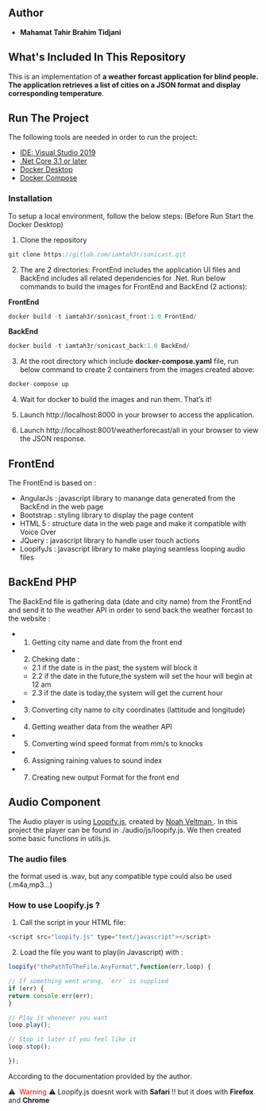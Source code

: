 ## Author
* **Mahamat Tahir Brahim Tidjani**

## What's Included In This Repository
This is an implementation of **a weather forcast application for blind people. The application retrieves a list of cities on a JSON format and display corresponding temperature**.

## Run The Project
The following tools are needed in order to run the project:

* [IDE: Visual Studio 2019](https://visualstudio.microsoft.com/downloads/)
* [.Net Core 3.1 or later](https://dotnet.microsoft.com/download/dotnet-core/3.1)
* [Docker Desktop](https://www.docker.com/products/docker-desktop)
* [Docker Compose](https://docs.docker.com/compose/install/)

### Installation
To setup a local environment, follow the below steps: (Before Run Start the Docker Desktop)
1. Clone the repository
```csharp
git clone https://gitlab.com/iamtah3r/sonicast.git
```
2. The are 2 directories: FrontEnd includes the application UI files and BackEnd includes all related dependencies for .Net. Run below commands to build the images for FrontEnd and BackEnd (2 actions):

**FrontEnd**
```csharp
docker build -t iamtah3r/sonicast_front:1.0 FrontEnd/
```
**BackEnd**
```csharp
docker build -t iamtah3r/sonicast_back:1.0 BackEnd/
```
3. At the root directory which include **docker-compose.yaml** file, run below command to create 2 containers from the images created above:

```csharp
docker-compose up
```

4. Wait for docker to build the images and run them. That’s it!

5. Launch  http://localhost:8000 in your browser to access the application.

6. Launch  http://localhost:8001/weatherforecast/all in your browser to view the JSON response.

## FrontEnd
The FrontEnd is based on :
- AngularJs : javascript library to manange data generated from the BackEnd in the web page
- Bootstrap : styling library to display the page content 
- HTML 5 :  structure data in the web page and make it compatible with Voice Over
- JQuery : javascript library to handle user touch actions
- LoopifyJs : javascript library to make playing seamless looping audio files

## BackEnd PHP
The BackEnd file is gathering data (date and city name) from the FrontEnd and send it to the weather API in order to send back the weather forcast to the website :
* 1. Getting city name and date from the front end
* 2. Cheking date :
  * 2.1 if the date is in the past, the system will block it
  * 2.2 if the date in the future,the system will set the hour will begin at 12 am
  * 2.3 if the date is today,the system will get the current hour
* 3. Converting city name to city coordinates (lattitude and longitude)
* 4. Getting weather data from the weather API
* 5. Converting wind speed format from mm/s to knocks
* 6. Assigning raining values to sound index
* 7. Creating new output Format for the front end 

## Audio Component
The Audio player is using [Loopify.js](https://github.com/veltman/loopify), created by [Noah Veltman ](https://github.com/veltman).
In this project the player can be found in ./audio/js/loopify.js.
We then created some basic functions in utils.js.
### The audio files
the format used is .wav, but any compatible type could also be used (.m4a,mp3...)
### How to use Loopify.js ?
1. Call the script in your HTML file:
```javascript 1.8
<script src="loopify.js" type="text/javascript"></script>
```
2. Load the file you want to play(in Javascript) with :
```javascript 1.8
loopify("thePathToTheFile.AnyFormat",function(err,loop) {

// If something went wrong, `err` is supplied
if (err) {
return console.err(err);
}

// Play it whenever you want
loop.play();

// Stop it later if you feel like it
loop.stop();

});
```
According to the documentation provided by the author.

⚠️ ️<span style="color:red"> Warning </span> ⚠️
Loopify.js doesnt work with **Safari** !!
but it does with **Firefox** and **Chrome**